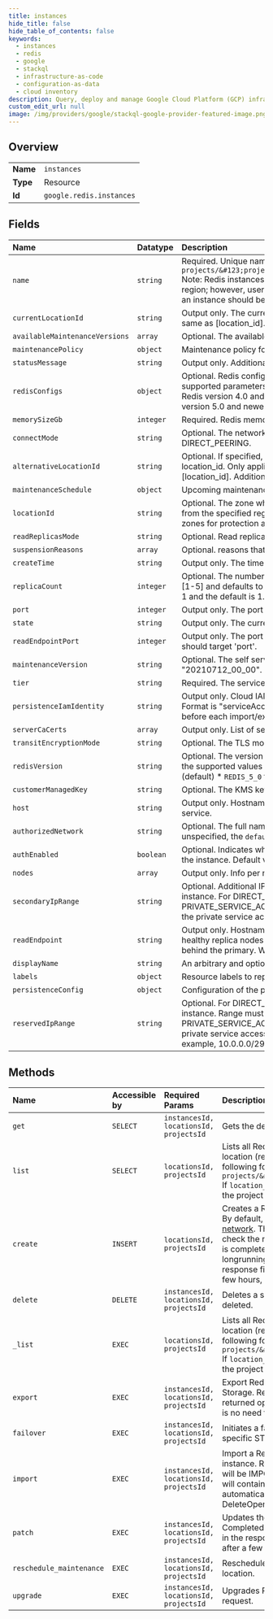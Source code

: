 ```yaml
---
title: instances
hide_title: false
hide_table_of_contents: false
keywords:
  - instances
  - redis
  - google    
  - stackql
  - infrastructure-as-code
  - configuration-as-data
  - cloud inventory
description: Query, deploy and manage Google Cloud Platform (GCP) infrastructure and resources using SQL
custom_edit_url: null
image: /img/providers/google/stackql-google-provider-featured-image.png
---
```

  
    

## Overview
<table><tbody>
<tr><td><b>Name</b></td><td><code>instances</code></td></tr>
<tr><td><b>Type</b></td><td>Resource</td></tr>
<tr><td><b>Id</b></td><td><code>google.redis.instances</code></td></tr>
</tbody></table>

## Fields
| Name | Datatype | Description |
|:-----|:---------|:------------|
| `name` | `string` | Required. Unique name of the resource in this scope including project and location using the form: `projects/&#123;project_id&#125;/locations/&#123;location_id&#125;/instances/&#123;instance_id&#125;` Note: Redis instances are managed and addressed at regional level so location_id here refers to a GCP region; however, users may choose which specific zone (or collection of zones for cross-zone instances) an instance should be provisioned in. Refer to location_id and alternative_location_id fields for more details. |
| `currentLocationId` | `string` | Output only. The current zone where the Redis primary node is located. In basic tier, this will always be the same as [location_id]. In standard tier, this can be the zone of any node in the instance. |
| `availableMaintenanceVersions` | `array` | Optional. The available maintenance versions that an instance could update to. |
| `maintenancePolicy` | `object` | Maintenance policy for an instance. |
| `statusMessage` | `string` | Output only. Additional information about the current status of this instance, if available. |
| `redisConfigs` | `object` | Optional. Redis configuration parameters, according to http://redis.io/topics/config. Currently, the only supported parameters are: Redis version 3.2 and newer: * maxmemory-policy * notify-keyspace-events Redis version 4.0 and newer: * activedefrag * lfu-decay-time * lfu-log-factor * maxmemory-gb Redis version 5.0 and newer: * stream-node-max-bytes * stream-node-max-entries |
| `memorySizeGb` | `integer` | Required. Redis memory size in GiB. |
| `connectMode` | `string` | Optional. The network connect mode of the Redis instance. If not provided, the connect mode defaults to DIRECT_PEERING. |
| `alternativeLocationId` | `string` | Optional. If specified, at least one node will be provisioned in this zone in addition to the zone specified in location_id. Only applicable to standard tier. If provided, it must be a different zone from the one provided in [location_id]. Additional nodes beyond the first 2 will be placed in zones selected by the service. |
| `maintenanceSchedule` | `object` | Upcoming maintenance schedule. If no maintenance is scheduled, fields are not populated. |
| `locationId` | `string` | Optional. The zone where the instance will be provisioned. If not provided, the service will choose a zone from the specified region for the instance. For standard tier, additional nodes will be added across multiple zones for protection against zonal failures. If specified, at least one node will be provisioned in this zone. |
| `readReplicasMode` | `string` | Optional. Read replicas mode for the instance. Defaults to READ_REPLICAS_DISABLED. |
| `suspensionReasons` | `array` | Optional. reasons that causes instance in "SUSPENDED" state. |
| `createTime` | `string` | Output only. The time the instance was created. |
| `replicaCount` | `integer` | Optional. The number of replica nodes. The valid range for the Standard Tier with read replicas enabled is [1-5] and defaults to 2. If read replicas are not enabled for a Standard Tier instance, the only valid value is 1 and the default is 1. The valid value for basic tier is 0 and the default is also 0. |
| `port` | `integer` | Output only. The port number of the exposed Redis endpoint. |
| `state` | `string` | Output only. The current state of this instance. |
| `readEndpointPort` | `integer` | Output only. The port number of the exposed readonly redis endpoint. Standard tier only. Write requests should target 'port'. |
| `maintenanceVersion` | `string` | Optional. The self service update maintenance version. The version is date based such as "20210712_00_00". |
| `tier` | `string` | Required. The service tier of the instance. |
| `persistenceIamIdentity` | `string` | Output only. Cloud IAM identity used by import / export operations to transfer data to/from Cloud Storage. Format is "serviceAccount:". The value may change over time for a given instance so should be checked before each import/export operation. |
| `serverCaCerts` | `array` | Output only. List of server CA certificates for the instance. |
| `transitEncryptionMode` | `string` | Optional. The TLS mode of the Redis instance. If not provided, TLS is disabled for the instance. |
| `redisVersion` | `string` | Optional. The version of Redis software. If not provided, latest supported version will be used. Currently, the supported values are: * `REDIS_3_2` for Redis 3.2 compatibility * `REDIS_4_0` for Redis 4.0 compatibility (default) * `REDIS_5_0` for Redis 5.0 compatibility * `REDIS_6_X` for Redis 6.x compatibility |
| `customerManagedKey` | `string` | Optional. The KMS key reference that the customer provides when trying to create the instance. |
| `host` | `string` | Output only. Hostname or IP address of the exposed Redis endpoint used by clients to connect to the service. |
| `authorizedNetwork` | `string` | Optional. The full name of the Google Compute Engine [network](https://cloud.google.com/vpc/docs/vpc) to which the instance is connected. If left unspecified, the `default` network will be used. |
| `authEnabled` | `boolean` | Optional. Indicates whether OSS Redis AUTH is enabled for the instance. If set to "true" AUTH is enabled on the instance. Default value is "false" meaning AUTH is disabled. |
| `nodes` | `array` | Output only. Info per node. |
| `secondaryIpRange` | `string` | Optional. Additional IP range for node placement. Required when enabling read replicas on an existing instance. For DIRECT_PEERING mode value must be a CIDR range of size /28, or "auto". For PRIVATE_SERVICE_ACCESS mode value must be the name of an allocated address range associated with the private service access connection, or "auto". |
| `readEndpoint` | `string` | Output only. Hostname or IP address of the exposed readonly Redis endpoint. Standard tier only. Targets all healthy replica nodes in instance. Replication is asynchronous and replica nodes will exhibit some lag behind the primary. Write requests must target 'host'. |
| `displayName` | `string` | An arbitrary and optional user-provided name for the instance. |
| `labels` | `object` | Resource labels to represent user provided metadata |
| `persistenceConfig` | `object` | Configuration of the persistence functionality. |
| `reservedIpRange` | `string` | Optional. For DIRECT_PEERING mode, the CIDR range of internal addresses that are reserved for this instance. Range must be unique and non-overlapping with existing subnets in an authorized network. For PRIVATE_SERVICE_ACCESS mode, the name of one allocated IP address ranges associated with this private service access connection. If not provided, the service will choose an unused /29 block, for example, 10.0.0.0/29 or 192.168.0.0/29. For READ_REPLICAS_ENABLED the default block size is /28. |
## Methods
| Name | Accessible by | Required Params | Description |
|:-----|:--------------|:----------------|:------------|
| `get` | `SELECT` | `instancesId, locationsId, projectsId` | Gets the details of a specific Redis instance. |
| `list` | `SELECT` | `locationsId, projectsId` | Lists all Redis instances owned by a project in either the specified location (region) or all locations. The location should have the following format: * `projects/&#123;project_id&#125;/locations/&#123;location_id&#125;` If `location_id` is specified as `-` (wildcard), then all regions available to the project are queried, and the results are aggregated. |
| `create` | `INSERT` | `locationsId, projectsId` | Creates a Redis instance based on the specified tier and memory size. By default, the instance is accessible from the project's [default network](https://cloud.google.com/vpc/docs/vpc). The creation is executed asynchronously and callers may check the returned operation to track its progress. Once the operation is completed the Redis instance will be fully functional. Completed longrunning.Operation will contain the new instance object in the response field. The returned operation is automatically deleted after a few hours, so there is no need to call DeleteOperation. |
| `delete` | `DELETE` | `instancesId, locationsId, projectsId` | Deletes a specific Redis instance. Instance stops serving and data is deleted. |
| `_list` | `EXEC` | `locationsId, projectsId` | Lists all Redis instances owned by a project in either the specified location (region) or all locations. The location should have the following format: * `projects/&#123;project_id&#125;/locations/&#123;location_id&#125;` If `location_id` is specified as `-` (wildcard), then all regions available to the project are queried, and the results are aggregated. |
| `export` | `EXEC` | `instancesId, locationsId, projectsId` | Export Redis instance data into a Redis RDB format file in Cloud Storage. Redis will continue serving during this operation. The returned operation is automatically deleted after a few hours, so there is no need to call DeleteOperation. |
| `failover` | `EXEC` | `instancesId, locationsId, projectsId` | Initiates a failover of the primary node to current replica node for a specific STANDARD tier Cloud Memorystore for Redis instance. |
| `import` | `EXEC` | `instancesId, locationsId, projectsId` | Import a Redis RDB snapshot file from Cloud Storage into a Redis instance. Redis may stop serving during this operation. Instance state will be IMPORTING for entire operation. When complete, the instance will contain only data from the imported file. The returned operation is automatically deleted after a few hours, so there is no need to call DeleteOperation. |
| `patch` | `EXEC` | `instancesId, locationsId, projectsId` | Updates the metadata and configuration of a specific Redis instance. Completed longrunning.Operation will contain the new instance object in the response field. The returned operation is automatically deleted after a few hours, so there is no need to call DeleteOperation. |
| `reschedule_maintenance` | `EXEC` | `instancesId, locationsId, projectsId` | Reschedule maintenance for a given instance in a given project and location. |
| `upgrade` | `EXEC` | `instancesId, locationsId, projectsId` | Upgrades Redis instance to the newer Redis version specified in the request. |
